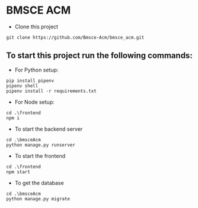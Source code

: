 # BMSCE ACM

- Clone this project
```
git clone https://github.com/Bmsce-Acm/bmsce_acm.git
```

## To start this project run the following commands:

- For Python setup:
```
pip install pipenv
pipenv shell
pipenv install -r requirements.txt
```

- For Node setup:
```
cd .\frontend
npm i
```

- To start the backend server
```
cd .\bmsceAcm
python manage.py runserver
```

- To start the frontend
```
cd .\frontend
npm start
```

- To get the database
```
cd .\bmsceAcm
python manage.py migrate
```
